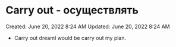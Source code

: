 # Carry out - осуществлять

Created: June 20, 2022 8:24 AM
Updated: June 20, 2022 8:24 AM

- Carry out dreamI would be carry out my plan.